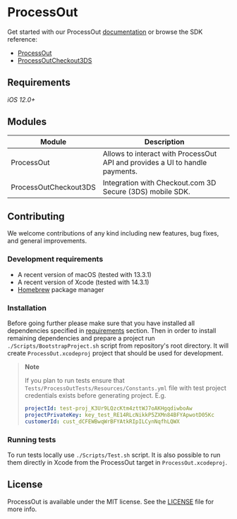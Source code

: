 # ProcessOut

Get started with our ProcessOut [documentation](https://docs.processout.com/) or browse the SDK reference:

- [ProcessOut](https://processout.github.io/processout-ios/documentation/processout)
- [ProcessOutCheckout3DS](https://processout.github.io/processout-ios/documentation/processoutcheckout3ds)

## Requirements

*iOS 12.0+*

## Modules

| Module                | Description                                                                  |
| --------------------- | ---------------------------------------------------------------------------- |
| ProcessOut            | Allows to interact with ProcessOut API and provides a UI to handle payments. |
| ProcessOutCheckout3DS | Integration with Checkout.com 3D Secure (3DS) mobile SDK.                    |

## Contributing

We welcome contributions of any kind including new features, bug fixes, and general improvements.

### Development requirements

- A recent version of macOS (tested with 13.3.1)
- A recent version of Xcode (tested with 14.3.1)
- [Homebrew](https://brew.sh/) package manager

### Installation

Before going further please make sure that you have installed all dependencies specified in [requirements](#development-requirements) section. Then in order to install remaining dependencies and prepare a project run `./Scripts/BootstrapProject.sh` script from repository's root directory. It will create `ProcessOut.xcodeproj` project that should be used for development.

> **Note**
> 
> If you plan to run tests ensure that `Tests/ProcessOutTests/Resources/Constants.yml` file with test project credentials exists before generating project. E.g.
>
> ```yml
> projectId: test-proj_K3Ur9LQzcKtm4zttWJ7oAKHgqdiwboAw
> projectPrivateKey: key_test_RE14RLcNikkP5ZXMn84BFYApwotD05Kc
> customerId: cust_dCFEWBwqWrBFYAtkRIpILCynNqfhLQWX
> ```

### Running tests

To run tests locally use `./Scripts/Test.sh` script. It is also possible to run them directly in Xcode from the ProcessOut target in `ProcessOut.xcodeproj`.

## License

ProcessOut is available under the MIT license. See the [LICENSE](LICENSE) file for more info.
